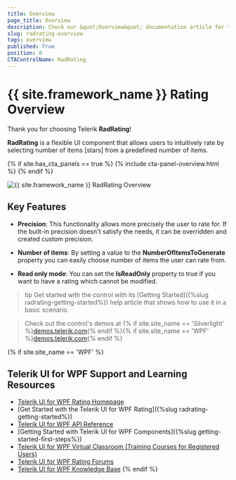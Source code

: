 ```yaml
---
title: Overview
page_title: Overview
description: Check our &quot;Overview&quot; documentation article for the RadRating {{ site.framework_name }} control.
slug: radrating-overview
tags: overview
published: True
position: 0
CTAControlName: RadRating
---
```


# {{ site.framework_name }} Rating Overview

Thank you for choosing Telerik __RadRating__!	

__RadRating__ is a flexible UI component that allows users to intuitively rate by selecting number of items [stars] from a predefined number of items.		

{% if site.has_cta_panels == true %}
{% include cta-panel-overview.html %}
{% endif %}

![{{ site.framework_name }} RadRating Overview](images/rating_default.png)

## Key Features

* __Precision__: This functionality allows more precisely the user to rate for. If the built-in precision doesn't satisfy the needs, it can be overridden and created custom precision.

* __Number of items__: By setting a value to the __NumberOfItemsToGenerate__ property you can easily choose number of items the user can rate from.		  

* __Read only mode__: You can set the __IsReadOnly__ property to true if you want to have a rating which cannot be modified.


>tip Get started with the control with its [Getting Started]({%slug radrating-getting-started%}) help article that shows how to use it in a basic scenario.

> Check out the control's demos at {% if site.site_name == 'Silverlight' %}[demos.telerik.com](https://demos.telerik.com/silverlight/#Rating){% endif %}{% if site.site_name == 'WPF' %}[demos.telerik.com](https://demos.telerik.com/wpf/){% endif %}

{% if site.site_name == 'WPF' %}
## Telerik UI for WPF Support and Learning Resources

* [Telerik UI for WPF Rating Homepage](https://www.telerik.com/products/wpf/rating.aspx)
* [Get Started with the Telerik UI for WPF Rating]({%slug radrating-getting-started%})
* [Telerik UI for WPF API Reference](https://docs.telerik.com/devtools/wpf/api/)
* [Getting Started with Telerik UI for WPF Components]({%slug getting-started-first-steps%})
* [Telerik UI for WPF Virtual Classroom (Training Courses for Registered Users)](https://learn.telerik.com/learn/course/external/view/elearning/16/telerik-ui-for-wpf) 
* [Telerik UI for WPF Rating Forums](https://www.telerik.com/forums/wpf)
* [Telerik UI for WPF Knowledge Base](https://docs.telerik.com/devtools/wpf/knowledge-base)
{% endif %}

